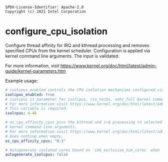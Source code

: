 ```text
SPDX-License-Identifier: Apache-2.0
Copyright (c) 2021 Intel Corporation
```

# configure_cpu_isolation

Configure thread affinity for IRQ and kthread processing and removes specified CPUs from the kernel scheduler.
Configuration is applied via kernel command line arguments.
The input is validated.

For more information, visit https://www.kernel.org/doc/html/latest/admin-guide/kernel-parameters.htm

Example usage:
```yaml
# isolcpus_enabled controls the CPU isolation mechanisms configured via grub command line.
isolcpus_enabled: true
# isolcpus is parameter for isolcpus, rcu_nocbs, nohz_full kernel command line arguments.
# For more information visit https://www.kernel.org/doc/html/latest/admin-guide/kernel-parameters.htm
# This variable is required.
isolcpus: 4-48

# os_cpu_affinity_cpus pins the kthread and irq processing to selected cores using kthread_cpus and irqaffinity
# kernel command line arguments.
# For more information visit https://www.kernel.org/doc/html/latest/admin-guide/kernel-parameters.htm
# Does nothing when empty.
os_cpu_affinity_cpus: "0-3"

# Autogenerate isolated cores based on `cmk_exclusive_num_cores` when `cmk_enabled=true`.
autogenerate_isolcpus: false
```
